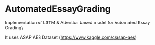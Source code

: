 # AutomatedEssayGrading
Implementation of LSTM &amp; Attention based model for Automated Essay Grading\

It uses ASAP AES Dataset (https://www.kaggle.com/c/asap-aes)
